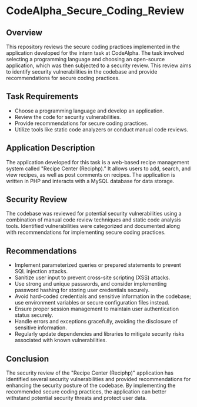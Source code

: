 # CodeAlpha_Secure_Coding_Review
## Overview

This repository reviews the secure coding practices implemented in the application developed for the intern task at CodeAlpha. The task involved selecting a programming language and choosing an open-source application, which was then subjected to a security review. This review aims to identify security vulnerabilities in the codebase and provide recommendations for secure coding practices.

## Task Requirements

- Choose a programming language and develop an application.
- Review the code for security vulnerabilities.
- Provide recommendations for secure coding practices.
- Utilize tools like static code analyzers or conduct manual code reviews.

## Application Description

The application developed for this task is a web-based recipe management system called "Recipe Center (Reciphp)." It allows users to add, search, and view recipes, as well as post comments on recipes. The application is written in PHP and interacts with a MySQL database for data storage.

## Security Review

The codebase was reviewed for potential security vulnerabilities using a combination of manual code review techniques and static code analysis tools. Identified vulnerabilities were categorized and documented along with recommendations for implementing secure coding practices.

## Recommendations

- Implement parameterized queries or prepared statements to prevent SQL injection attacks.
- Sanitize user input to prevent cross-site scripting (XSS) attacks.
- Use strong and unique passwords, and consider implementing password hashing for storing user credentials securely.
- Avoid hard-coded credentials and sensitive information in the codebase; use environment variables or secure configuration files instead.
- Ensure proper session management to maintain user authentication status securely.
- Handle errors and exceptions gracefully, avoiding the disclosure of sensitive information.
- Regularly update dependencies and libraries to mitigate security risks associated with known vulnerabilities.

## Conclusion

The security review of the "Recipe Center (Reciphp)" application has identified several security vulnerabilities and provided recommendations for enhancing the security posture of the codebase. By implementing the recommended secure coding practices, the application can better withstand potential security threats and protect user data.
